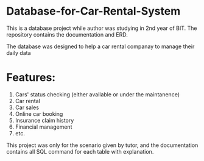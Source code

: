 # Database-for-Car-Rental-System
This is a database project while author was studying in 2nd year of BIT. The repository contains the documentation and ERD.

The database was designed to help a car rental companay to manage their daily data 
# Features: 
1. Cars' status checking (either available or under the maintanence)
2. Car rental
3. Car sales
4. Online car booking
5. Insurance claim history
6. Financial management
7. etc.

This project was only for the scenario given by tutor, and the documentation contains all SQL command for each table with explanation.
